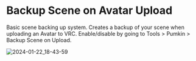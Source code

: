 # Backup Scene on Avatar Upload
Basic scene backing up system. Creates a backup of your scene when uploading an Avatar to VRC. Enable/disable by going to Tools > Pumkin > Backup Scene on Upload.

![2024-01-22_18-43-59](https://github.com/rurre/misc-unity-tools/assets/16716633/14d843d1-0781-4c02-8539-70243107d2d6)
